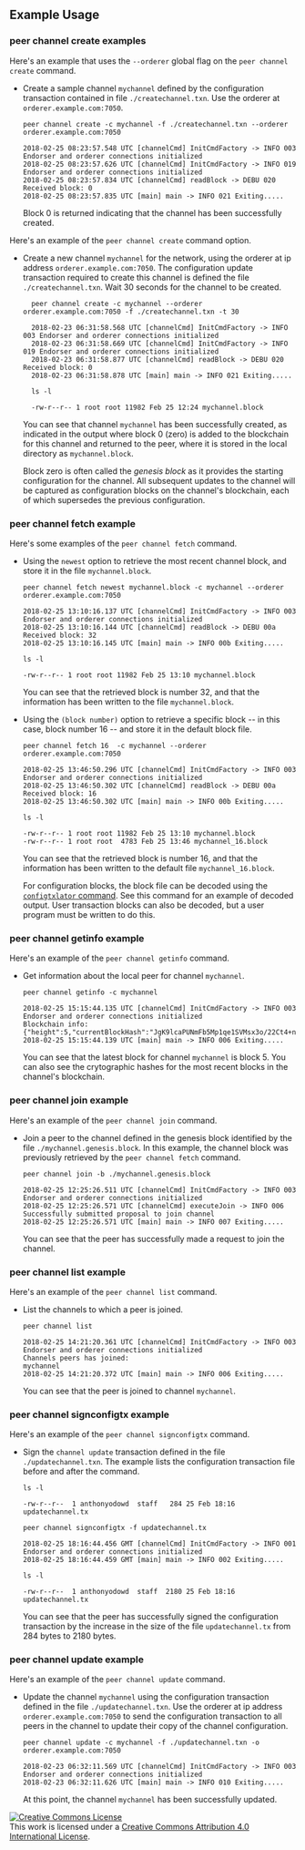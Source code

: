 ## Example Usage

### peer channel create examples

Here's an example that uses the `--orderer` global flag on the `peer channel
create` command.

* Create a sample channel `mychannel` defined by the configuration transaction
  contained in file `./createchannel.txn`. Use the orderer at `orderer.example.com:7050`.

  ```
  peer channel create -c mychannel -f ./createchannel.txn --orderer orderer.example.com:7050

  2018-02-25 08:23:57.548 UTC [channelCmd] InitCmdFactory -> INFO 003 Endorser and orderer connections initialized
  2018-02-25 08:23:57.626 UTC [channelCmd] InitCmdFactory -> INFO 019 Endorser and orderer connections initialized
  2018-02-25 08:23:57.834 UTC [channelCmd] readBlock -> DEBU 020 Received block: 0
  2018-02-25 08:23:57.835 UTC [main] main -> INFO 021 Exiting.....

  ```

  Block 0 is returned indicating that the channel has been successfully created.

Here's an example of the `peer channel create` command option.

* Create a new channel `mychannel` for the network, using the orderer at ip
  address `orderer.example.com:7050`.  The configuration update transaction
  required to create this channel is defined the file `./createchannel.txn`.
  Wait 30 seconds for the channel to be created.

  ```
    peer channel create -c mychannel --orderer orderer.example.com:7050 -f ./createchannel.txn -t 30

    2018-02-23 06:31:58.568 UTC [channelCmd] InitCmdFactory -> INFO 003 Endorser and orderer connections initialized
    2018-02-23 06:31:58.669 UTC [channelCmd] InitCmdFactory -> INFO 019 Endorser and orderer connections initialized
    2018-02-23 06:31:58.877 UTC [channelCmd] readBlock -> DEBU 020 Received block: 0
    2018-02-23 06:31:58.878 UTC [main] main -> INFO 021 Exiting.....

    ls -l

    -rw-r--r-- 1 root root 11982 Feb 25 12:24 mychannel.block

  ```

  You can see that channel `mychannel` has been successfully created, as
  indicated in the output where block 0 (zero) is added to the blockchain for
  this channel and returned to the peer, where it is stored in the local
  directory as `mychannel.block`.

  Block zero is often called the *genesis block* as it provides the starting
  configuration for the channel.  All subsequent updates to the channel will be
  captured as configuration blocks on the channel's blockchain, each of which
  supersedes the previous configuration.

### peer channel fetch example

Here's some examples of the `peer channel fetch` command.

* Using the `newest` option to retrieve the most recent channel block, and
  store it in   the file `mychannel.block`.

  ```
  peer channel fetch newest mychannel.block -c mychannel --orderer orderer.example.com:7050

  2018-02-25 13:10:16.137 UTC [channelCmd] InitCmdFactory -> INFO 003 Endorser and orderer connections initialized
  2018-02-25 13:10:16.144 UTC [channelCmd] readBlock -> DEBU 00a Received block: 32
  2018-02-25 13:10:16.145 UTC [main] main -> INFO 00b Exiting.....

  ls -l

  -rw-r--r-- 1 root root 11982 Feb 25 13:10 mychannel.block

  ```

  You can see that the retrieved block is number 32, and that the information
  has been written to the file `mychannel.block`.

* Using the `(block number)` option to retrieve a specific block -- in this
  case, block number 16 -- and store it in the default block file.

  ```
  peer channel fetch 16  -c mychannel --orderer orderer.example.com:7050

  2018-02-25 13:46:50.296 UTC [channelCmd] InitCmdFactory -> INFO 003 Endorser and orderer connections initialized
  2018-02-25 13:46:50.302 UTC [channelCmd] readBlock -> DEBU 00a Received block: 16
  2018-02-25 13:46:50.302 UTC [main] main -> INFO 00b Exiting.....

  ls -l

  -rw-r--r-- 1 root root 11982 Feb 25 13:10 mychannel.block
  -rw-r--r-- 1 root root  4783 Feb 25 13:46 mychannel_16.block

  ```

  You can see that the retrieved block is number 16, and that the information
  has been written to the default file `mychannel_16.block`.

  For configuration blocks, the block file can be decoded using the
  [`configtxlator` command](./configtxlator.html). See this command for an example
  of decoded output. User transaction blocks can also be decoded, but a user
  program must be written to do this.

### peer channel getinfo example

Here's an example of the `peer channel getinfo` command.

* Get information about the local peer for channel `mychannel`.

  ```
  peer channel getinfo -c mychannel

  2018-02-25 15:15:44.135 UTC [channelCmd] InitCmdFactory -> INFO 003 Endorser and orderer connections initialized
  Blockchain info: {"height":5,"currentBlockHash":"JgK9lcaPUNmFb5Mp1qe1SVMsx3o/22Ct4+n5tejcXCw=","previousBlockHash":"f8lZXoAn3gF86zrFq7L1DzW2aKuabH9Ow6SIE5Y04a4="}
  2018-02-25 15:15:44.139 UTC [main] main -> INFO 006 Exiting.....

  ```

  You can see that the latest block for channel `mychannel` is block 5.  You
  can also see the crytographic hashes for the most recent blocks in the
  channel's blockchain.

### peer channel join example

Here's an example of the `peer channel join` command.

* Join a peer to the channel defined in the genesis block identified by the file
  `./mychannel.genesis.block`. In this example, the channel block was
  previously retrieved by the `peer channel fetch` command.

  ```
  peer channel join -b ./mychannel.genesis.block

  2018-02-25 12:25:26.511 UTC [channelCmd] InitCmdFactory -> INFO 003 Endorser and orderer connections initialized
  2018-02-25 12:25:26.571 UTC [channelCmd] executeJoin -> INFO 006 Successfully submitted proposal to join channel
  2018-02-25 12:25:26.571 UTC [main] main -> INFO 007 Exiting.....

  ```

  You can see that the peer has successfully made a request to join the channel.

### peer channel list example

  Here's an example of the `peer channel list` command.

  * List the channels to which a peer is joined.

    ```
    peer channel list

    2018-02-25 14:21:20.361 UTC [channelCmd] InitCmdFactory -> INFO 003 Endorser and orderer connections initialized
    Channels peers has joined:
    mychannel
    2018-02-25 14:21:20.372 UTC [main] main -> INFO 006 Exiting.....

    ```

    You can see that the peer is joined to channel `mychannel`.

### peer channel signconfigtx example

Here's an example of the `peer channel signconfigtx` command.

* Sign the `channel update` transaction defined in the file
  `./updatechannel.txn`. The example lists the configuration transaction file
  before and after the command.

  ```
  ls -l

  -rw-r--r--  1 anthonyodowd  staff   284 25 Feb 18:16 updatechannel.tx

  peer channel signconfigtx -f updatechannel.tx

  2018-02-25 18:16:44.456 GMT [channelCmd] InitCmdFactory -> INFO 001 Endorser and orderer connections initialized
  2018-02-25 18:16:44.459 GMT [main] main -> INFO 002 Exiting.....

  ls -l

  -rw-r--r--  1 anthonyodowd  staff  2180 25 Feb 18:16 updatechannel.tx

  ```

  You can see that the peer has successfully signed the configuration
  transaction by the increase in the size of the file `updatechannel.tx` from
  284 bytes to 2180 bytes.

### peer channel update example

Here's an example of the `peer channel update` command.

* Update the channel `mychannel` using the configuration transaction defined in
  the file `./updatechannel.txn`. Use the orderer at ip address
  `orderer.example.com:7050` to send the configuration transaction to all peers
  in the channel to update their copy of the channel configuration.

  ```
  peer channel update -c mychannel -f ./updatechannel.txn -o orderer.example.com:7050

  2018-02-23 06:32:11.569 UTC [channelCmd] InitCmdFactory -> INFO 003 Endorser and orderer connections initialized
  2018-02-23 06:32:11.626 UTC [main] main -> INFO 010 Exiting.....

  ```

  At this point, the channel `mychannel` has been successfully updated.

<a rel="license" href="http://creativecommons.org/licenses/by/4.0/"><img alt="Creative Commons License" style="border-width:0" src="https://i.creativecommons.org/l/by/4.0/88x31.png" /></a><br />This work is licensed under a <a rel="license" href="http://creativecommons.org/licenses/by/4.0/">Creative Commons Attribution 4.0 International License</a>.
